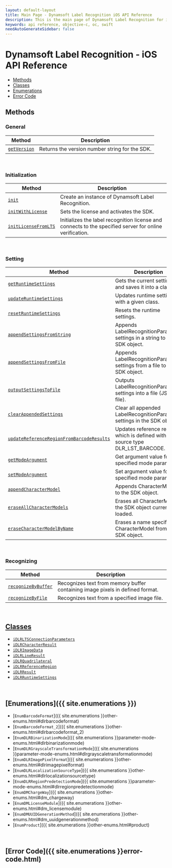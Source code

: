 ```yaml
---
layout: default-layout
title: Main Page - Dynamsoft Label Recognition iOS API Reference
description: This is the main page of Dynamsoft Label Recognition for iOS API Reference.
keywords: api reference, objective-c, oc, swift
needAutoGenerateSidebar: false
---
```


# Dynamsoft Label Recognition - iOS API Reference

- [Methods](#methods) 
- [Classes](#classes)  
- [Enumerations](#enumerations)
- [Error Code](#error-code)

## Methods

### General
   
  | Method               | Description |
  |----------------------|-------------|
  | [`getVersion`](methods/general.md#getversion) | Returns the version number string for the SDK. |
   
&nbsp; 

### Initialization
  
  | Method               | Description |
  |----------------------|-------------|
  | [`init`](methods/initialization.md#init) | Create an instance of Dynamsoft Label Recognition. |
  | [`initWithLicense`](methods/initialization.md#initWithLicense) | Sets the license and activates the SDK. |
  | [`initLicenseFromLTS`](methods/initialization.md#initlicensefromlts) | Initializes the label recognition license and connects to the specified server for online verification. |

&nbsp; 

### Setting

  | Method               | Description |
  |----------------------|-------------|
  | [`getRuntimeSettings`](methods/settings.md#getruntimesettings) | Gets the current settings and saves it into a class. |
  | [`updateRuntimeSettings`](methods/settings.md#updateruntimesettings) | Updates runtime settings with a given class. |
  | [`resetRuntimeSettings`](methods/settings.md#resetruntimesettings) | Resets the runtime settings. |
  | [`appendSettingsFromString`](methods/settings.md#appendsettingsfromstring) | Appends LabelRecognitionParameter settings in a string to the SDK object. | 
  | [`appendSettingsFromFile`](methods/settings.md#appendsettingsfromFile) | Appends LabelRecognitionParameter settings from a file to the SDK object. |
  | [`outputSettingsToFile`](methods/settings.md#outputsettingstofile) | Outputs LabelRecognitionParameter settings into a file (JSON file). |
  | [`clearAppendedSettings`](methods/settings.md#clearappendedsettings) | Clear all appended LabelRecognitionParameter settings in the SDK object. |
  | [`updateReferenceRegionFromBarcodeResults`](methods/settings.md#updatereferenceregionfrombarcoderesults) | Updates reference region which is defined with source type DLR_LST_BARCODE. |
  | [`getModeArgument`](methods/settings.md#getmodeargument) | Get argument value for the specified mode parameter. |
  | [`setModeArgument`](methods/settings.md#setmodeargument) | Set argument value for the specified mode parameter. |
  | [`appendCharacterModel`](methods/settings.md#appendCharacterModel) | Appends CharacterModel to the SDK object. |
  | [`eraseAllCharacterModels`](methods/settings.md#appendCharacterModel) | Erases all CharacterModels the SDK object currently loaded. |
  | [`eraseCharacterModelByName`](methods/settings.md#appendCharacterModel) | Erases a name specified CharacterModel from the SDK object. |

&nbsp; 
   
### Recognizing
   
  | Method               | Description |
  |----------------------|-------------|
  | [`recognizeByBuffer`](methods/recognizing.md#recognizebybuffer) | Recognizes text from memory buffer containing image pixels in defined format. |
  | [`recognizeByFile`](methods/recognizing.md#recognizebyfile) | Recognizes text from a specified image file. |
   
&nbsp; 

## [Classes](class/index.md)
- [`iDLRLTSConnectionParameters`](dlr-lts-connection-parameters.md)
- [`iDLRCharacterResult`](class/dlr-character-result.md)		
- [`iDLRImageData`](class/dlr-image-data.md)		
- [`iDLRLineResult`](class/dlr-line-result.md)	
- [`iDLRQuadrilateral`](class/dlr-quadrilateral.md)	
- [`iDLRReferenceRegion`](class/dlr-reference-region.md)	
- [`iDLRResult`](class/dlr-result.md)		
- [`iDLRRuntimeSettings`](class/dlr-runtime-settings.md)	

&nbsp; 

## [Enumerations]({{ site.enumerations }})
- [`EnumBarcodeFormat`]({{ site.enumerations }}other-enums.html#dlrbarcodeformat)
- [`EnumBarcodeFormat_2`]({{ site.enumerations }}other-enums.html#dlrbarcodeformat_2)
- [`EnumDLRBinarizationMode`]({{ site.enumerations }}parameter-mode-enums.html#dlrbinarizationmode)
- [`EnumDLRGrayscaleTransformationMode`]({{ site.enumerations }}parameter-mode-enums.html#dlrgrayscaletransformationmode)
- [`EnumDLRImagePixelFormat`]({{ site.enumerations }}other-enums.html#dlrimagepixelformat)
- [`EnumDLRLocalizationSourceType`]({{ site.enumerations }}other-enums.html#dlrlocalizationsourcetype)
- [`EnumDLRRegionPredetectionMode`]({{ site.enumerations }}parameter-mode-enums.html#dlrregionpredetectionmode)
- [`EnumDMChargeWay`]({{ site.enumerations }}other-enums.html#dm_chargeway)	
- [`EnumDMLicenseModule`]({{ site.enumerations }}other-enums.html#dm_licensemodule)	
- [`EnumDMUUIDGenerationMethod`]({{ site.enumerations }}other-enums.html#dm_uuidgenerationmethod)	
- [`EnumProduct`]({{ site.enumerations }}other-enums.html#product)	

&nbsp; 

## [Error Code]({{ site.enumerations }}error-code.html)
		
